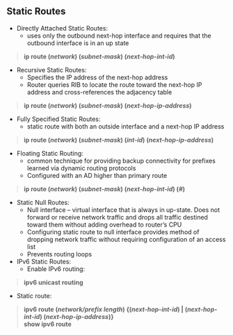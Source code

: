 ## Static Routes  
* Directly Attached Static Routes:  
  * uses only the outbound next-hop interface and requires that the outbound interface is in an up state  
> **ip route (*network*) (*subnet-mask*) (*next-hop-int-id*)**  
* Recursive Static Routes:  
  * Specifies the IP address of the next-hop address  
  * Router queries RIB to locate the route toward the next-hop IP address and cross-references the adjacency table  
> **ip route (*network*) (*subnet-mask*) (*next-hop-ip-address*)**  
* Fully Specified Static Routes:   
  * static route with both an outside interface and a next-hop IP address  
> **ip route (*network*) (*subnet-mask*) (*int-id*) (*next-hop-ip-address*)**  
* Floating Static Routing:  
  * common technique for providing backup connectivity for prefixes learned via dynamic routing protocols  
  * Configured with an AD higher than primary route  
> **ip route (*network*) (*subnet-mask*) (*next-hop-int-id*) (*#*)**  
* Static Null Routes:  
  * Null interface – virtual interface that is always in up-state. Does not forward or receive network traffic and drops all traffic destined toward them without adding overhead to router’s CPU  
  * Configuring static route to null interface provides method of dropping network traffic without requiring configuration of an access list  
  * Prevents routing loops  
* IPv6 Static Routes:  
  * Enable IPv6 routing:  
> **ipv6 unicast routing**  
  * Static route:  
> **ipv6 route (*network/prefix length*) {(*next-hop-int-id*) | (*next-hop-int-id*) (*next-hop-ip-address*)}**  
> **show ipv6 route**  



